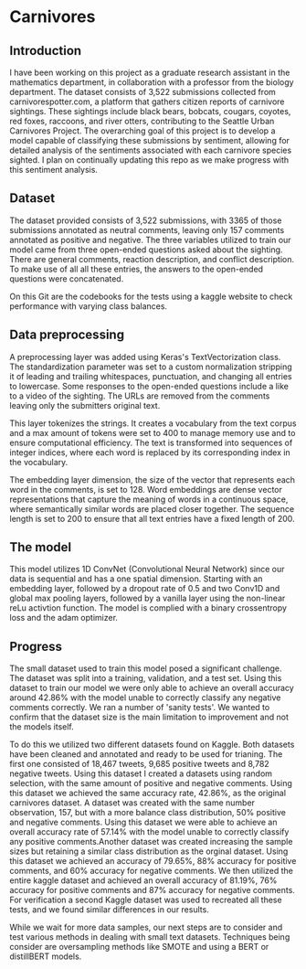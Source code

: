 # Carnivores

## Introduction
I have been working on this project as a graduate research assistant in the mathematics department, in collaboration with a professor from the biology department. The dataset consists of 3,522 submissions collected from carnivorespotter.com, a platform that gathers citizen reports of carnivore sightings. These sightings include black bears, bobcats, cougars, coyotes, red foxes, raccoons, and river otters, contributing to the Seattle Urban Carnivores Project. The overarching goal of this project is to develop a model capable of classifying these submissions by sentiment, allowing for detailed analysis of the sentiments associated with each carnivore species sighted. I plan on continually updating this repo as we make progress with this sentiment analysis. 

## Dataset 
The dataset provided consists of 3,522 submissions, with 3365 of those submissions annotated as neutral comments, leaving only 157 comments annotated as positive and negative.  The three variables utilized to train our model came from three open-ended questions asked about the sighting. There are general comments, reaction description, and conflict description. To make use of all all these entries, the answers to the open-ended questions were concatenated.

On this Git are the codebooks for the tests using a kaggle website to check performance with varying class balances. 

## Data preprocessing
A preprocessing layer was added using Keras's TextVectorization class. The standardization parameter was set to a custom normalization stripping it of leading and trailing whitespaces, punctuation, and changing all entries to lowercase. Some responses to the open-ended questions include a like to a video of the sighting. The URLs are removed from the comments leaving only the submitters original text. 

This layer tokenizes the strings. It creates a vocabulary from the text corpus and a max amount of tokens were set to 400 to manage memory use and to ensure computational efficiency. The text is transformed into sequences of integer indices, where each word is replaced by its corresponding index in the vocabulary. 

The embedding layer dimension, the size of the vector that represents each word in the comments, is set to 128. Word embeddings are dense vector representations that capture the meaning of words in a continuous space, where semantically similar words are placed closer together. The sequence length is set to 200 to ensure that all text entries have a fixed length of 200. 

## The model 
This model utilizes 1D ConvNet (Convolutional Neural Network) since our data is sequential and has a one spatial dimension. Starting with an embedding layer, followed by a dropout rate of 0.5 and two Conv1D and global max pooling layers, followed by a vanilla layer using the non-linear reLu activtion function. The model is complied with a binary crossentropy loss and the adam optimizer.

## Progress
The small dataset used to train this model posed a significant challenge. The dataset was split into a training, validation, and a test set. Using this dataset to train our model we were only able to achieve an overall accuracy around 42.86% with the model unable to correctly classify any negative comments correctly. We ran a number of 'sanity tests'. We wanted to confirm that the dataset size is the main limitation to improvement and not the models itself. 

To do this we utilized two different datasets found on Kaggle. Both datasets have been cleaned and annotated and ready to be used for trianing. The first one consisted of 18,467 tweets, 9,685 positive tweets and 8,782 negative tweets. Using this dataset I created a datasets using random selection, with the same amount of positive and negative comments. Using this dataset we achieved the same accuracy rate, 42.86%, as the original carnivores dataset. A dataset was created with the same number observation, 157, but with a more balance class distribution, 50% positive and negative comments. Using this dataset we were able to achieve an overall accuracy rate of 57.14% with the model unable to correctly classify any positive comments.Another dataset was created increasing the sample sizes but retaining a similar class distribution as the orginal dataset. Using this dataset we achieved an accuracy of 79.65%, 88% accuracy for positive comments, and 60% accuracy for negative comments. We then utilized the entire kaggle dataset and achieved an overall accuracy of 81.19%, 76% accuracy for positive comments and 87% accuracy for negative comments. For verification a second Kaggle dataset was used to recreated all these tests, and we found similar differences in our results.  

While we wait for more data samples, our next steps are to consider and test various methods in dealing with small text datasets. Techniques being consider are oversampling methods like SMOTE and using a BERT or distillBERT models. 




